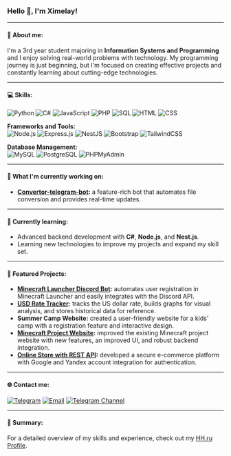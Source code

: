 ### Hello 👋, I'm Ximelay!  
---

#### 🚀 About me:
I'm a 3rd year student majoring in **Information Systems and Programming** and I enjoy solving real-world problems with technology. My programming journey is just beginning, but I'm focused on creating effective projects and constantly learning about cutting-edge technologies.

---

#### 💻 Skills:
![Python](https://img.shields.io/badge/Python-3776AB?style=for-the-badge&logo=python&logoColor=white)
![C#](https://img.shields.io/badge/C%23-239120?style=for-the-badge&logo=csharp&logoColor=white)
![JavaScript](https://img.shields.io/badge/JavaScript-F7DF1E?style=for-the-badge&logo=javascript&logoColor=black)
![PHP](https://img.shields.io/badge/PHP-777BB4?style=for-the-badge&logo=php&logoColor=white)
![SQL](https://img.shields.io/badge/SQL-4479A1?style=for-the-badge&logo=mysql&logoColor=white)
![HTML](https://img.shields.io/badge/HTML5-E34F26?style=for-the-badge&logo=html5&logoColor=white)
![CSS](https://img.shields.io/badge/CSS3-1572B6?style=for-the-badge&logo=css3&logoColor=white)

**Frameworks and Tools:**  
![Node.js](https://img.shields.io/badge/Node.js-339933?style=for-the-badge&logo=nodedotjs&logoColor=white)
![Express.js](https://img.shields.io/badge/Express.js-000000?style=for-the-badge&logo=express&logoColor=white)
![NestJS](https://img.shields.io/badge/NestJS-E0234E?style=for-the-badge&logo=nestjs&logoColor=white)
![Bootstrap](https://img.shields.io/badge/Bootstrap-563D7C?style=for-the-badge&logo=bootstrap&logoColor=white)
![TailwindCSS](https://img.shields.io/badge/TailwindCSS-38B2AC?style=for-the-badge&logo=tailwind-css&logoColor=white)

**Database Management:**  
![MySQL](https://img.shields.io/badge/MySQL-4479A1?style=for-the-badge&logo=mysql&logoColor=white)
![PostgreSQL](https://img.shields.io/badge/PostgreSQL-4169E1?style=for-the-badge&logo=postgresql&logoColor=white)
![PHPMyAdmin](https://img.shields.io/badge/PHPMyAdmin-6C78AF?style=for-the-badge&logo=phpmyadmin&logoColor=white)

---

#### 🎯 What I'm currently working on:
- **[Convertor-telegram-bot](https://github.com/Ximelay/Convertor-telegram-bot):** a feature-rich bot that automates file conversion and provides real-time updates.

---

#### 🌱 Currently learning:
- Advanced backend development with **C#**, **Node.js**, and **Nest.js**.
- Learning new technologies to improve my projects and expand my skill set.

---

#### 🌟 Featured Projects:
- **[Minecraft Launcher Discord Bot](https://github.com/Ximelay/DsBot_v2):** automates user registration in Minecraft Launcher and easily integrates with the Discord API.
- **[USD Rate Tracker](https://github.com/Ximelay/Dollar-exchange):** tracks the US dollar rate, builds graphs for visual analysis, and stores historical data for reference.
- **Summer Camp Website:** created a user-friendly website for a kids' camp with a registration feature and interactive design.
- **[Minecraft Project Website](https://github.com/Krastti/TestLauncher):** improved the existing Minecraft project website with new features, an improved UI, and robust backend integration.
- **[Online Store with REST API](https://github.com/Ximelay/Wander-Wonder-Shop):** developed a secure e-commerce platform with Google and Yandex account integration for authentication.

---

#### 🌐 Contact me:
[![Telegram](https://img.shields.io/badge/Telegram-%40Ximelay_y-blue?logo=telegram)](https://t.me/Ximelay_y)
[![Email](https://img.shields.io/badge/Email-iliaimax64%40gmail.com-red?logo=gmail&logoColor=white)](mailto:iliaimax64@gmail.com)
[![Telegram Channel](https://img.shields.io/badge/Telegram%20Channel-Niwe_Code-blue?logo=telegram)](https://t.me/Niwe_Code)

---

#### 📄 Summary:
For a detailed overview of my skills and experience, check out my [HH.ru Profile](https://irkutsk.hh.ru/resume/1934878aff0d25ee4d0039ed1f7a306e375269).

